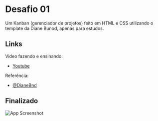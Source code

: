 
# Desafio 01

Um Kanban (gerenciador de projetos) feito em HTML e CSS utilizando o template da Diane Bunod, apenas para estudos.


## Links

Video fazendo e ensinando:
- [Youtube](https://www.youtube.com/live/c5VrLYpo88s)

Referência:
- [@DianeBnd](https://dribbble.com/shots/21869283-Kanban-view-concept-drag-and-drop-at-the-end)


## Finalizado

![App Screenshot](https://i.imgur.com/4pcnd2e.png)

